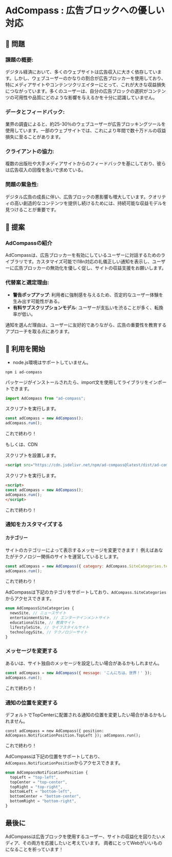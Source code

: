 # AdCompass : 広告ブロックへの優しい対応

## 👀 問題

### 課題の概要:

デジタル経済において、多くのウェブサイトは広告収入に大きく依存しています。しかし、ウェブユーザーのかなりの割合が広告ブロッカーを使用しており、特にメディアサイトやコンテンツクリエイターにとって、これが大きな収益損失につながっています。多くのユーザーは、自分の広告ブロックの選択がコンテンツの可用性や品質にどのような影響を与えるかを十分に認識していません。

### データとフィードバック:

業界の調査によると、約25-30％のウェブユーザーが広告ブロッキングツールを使用しています。一部のウェブサイトでは、これにより年間で数十万ドルの収益損失に至ることがあります。

### クライアントの協力:

複数の出版社や大手メディアサイトからのフィードバックを基にしており、彼らは広告収入の回復を急いで求めている。

### 問題の緊急性:

デジタル広告の成長に伴い、広告ブロックの悪影響も増大しています。クオリティの高い創造的なコンテンツを提供し続けるためには、持続可能な収益モデルを見つけることが重要です。

## 💭 提案

### AdCompassの紹介

AdCompassは、広告ブロッカーを有効にしているユーザーに対話するためのライブラリです。カスタマイズ可能でI18n対応の礼儀正しい通知を表示し、ユーザーに広告ブロッカーの無効化を優しく促し、サイトの収益支援をお願いします。

### **代替案と選定理由**:

- **警告ポップアップ**: 利用者に強制感を与えるため、否定的なユーザー体験を生み出す可能性がある。
- **有料サブスクリプションモデル**: ユーザーが支払いを渋ることが多く、転換率が低い。

通知を選んだ理由は、ユーザーに友好的でありながら、広告の重要性を教育するアプローチを取る点にあります。

## 🚀 利用を開始

* node.js環境はサポートしていません。

```
npm i ad-compass
```

パッケージがインストールされたら、import文を使用してライブラリをインポートできます。
```javascript
import AdCompass from "ad-compass";
```

スクリプトを実行します。
```javascript
const adCompass = new AdCompass();
adCompass.run();
```

これで終わり！

もしくは、CDN

スクリプトを設置します。
```html
<script src="https://cdn.jsdelivr.net/npm/ad-compass@latest/dist/ad-compass.umd.js"></script>
```

スクリプトを実行します。
```html
<script>
const adCompass = new AdCompass();
adCompass.run();
</script>
```

これで終わり！

### 通知をカスタマイズする

#### カテゴリー

サイトのカテゴリーによって表示するメッセージを変更できます！
例えばあなたがテクノロジー関係のサイトを運営しているとします。

```javascript
const adCompass = new AdCompass({ category: AdCompass.SiteCategories.technologySite });
adCompass.run();
```

これで終わり！

AdCompassは下記のカテゴリをサポートしており、`AdCompass.SiteCategories`からアクセスできます。

```typescript
enum AdCompassSiteCategories {
  newsSite, // ニュースサイト
  entertainmentSite, // エンターテインメントサイト
  educationalSite, // 教育サイト
  lifestyleSite, // ライフスタイルサイト
  technologySite, // テクノロジーサイト
}
```

### メッセージを変更する

あるいは、サイト独自のメッセージを設定したい場合があるかもしれません。

```javascript
const adCompass = new AdCompass({ message: 'こんにちは、世界！' });
adCompass.run();
```

これで終わり！

### 通知の位置を変更する

デフォルトでTopCenterに配置される通知の位置を変更したい場合があるかもしれません。

``
const adCompass = new AdCompass({ position: AdCompass.NotificationPosition.TopLeft });
adCompass.run();
``

これで終わり！

AdCompassは下記の位置をサポートしており、`AdCompass.NotificationPosition`からアクセスできます。

```typescript
enum AdCompassNotificationPosition {
  topLeft = "top-left",
  topCenter = "top-center",
  topRight = "top-right",
  bottomLeft = "bottom-left",
  bottomCenter = "bottom-center",
  bottomRight = "bottom-right",
}
```

## 最後に

AdCompassは広告ブロックを使用するユーザー、サイトの収益化を図りたいメディア、その両方を応援したいと考えています。
両者にとってWebがいいものになることを祈っています！